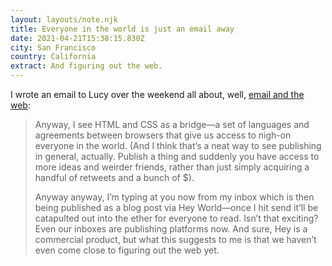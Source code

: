 ```yaml
---
layout: layouts/note.njk
title: Everyone in the world is just an email away
date: 2021-04-21T15:38:15.830Z
city: San Francisco
country: California
extract: And figuring out the web.
---
```


I wrote an email to Lucy over the weekend all about, well, [email and the web](https://world.hey.com/robin.rendle/everyone-in-the-world-is-just-an-email-away-a1eff400):

> Anyway, I see HTML and CSS as a bridge—a set of languages and agreements between browsers that give us access to nigh-on everyone in the world. (And I think that’s a neat way to see publishing in general, actually. Publish a thing and suddenly you have access to more ideas and weirder friends, rather than just simply acquiring a handful of retweets and a bunch of $).
>
> Anyway anyway, I’m typing at you now from my inbox which is then being published as a blog post via Hey World—once I hit send it’ll be catapulted out into the ether for everyone to read. Isn’t that exciting? Even our inboxes are publishing platforms now. And sure, Hey is a commercial product, but what this suggests to me is that we haven’t even come close to figuring out the web yet.
